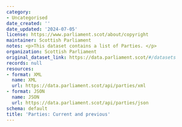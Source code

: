 ```yaml
---
category:
- Uncategorised
date_created: ''
date_updated: '2024-07-05'
license: https://www.parliament.scot/about/copyright
maintainer: Scottish Parliament
notes: <p>This dataset contains a list of Parties. </p>
organization: Scottish Parliament
original_dataset_link: https://data.parliament.scot/#/datasets
records: null
resources:
- format: XML
  name: XML
  url: https://data.parliament.scot/api/parties/xml
- format: JSON
  name: JSON
  url: https://data.parliament.scot/api/parties/json
schema: default
title: 'Parties: Current and previous'
---
```

